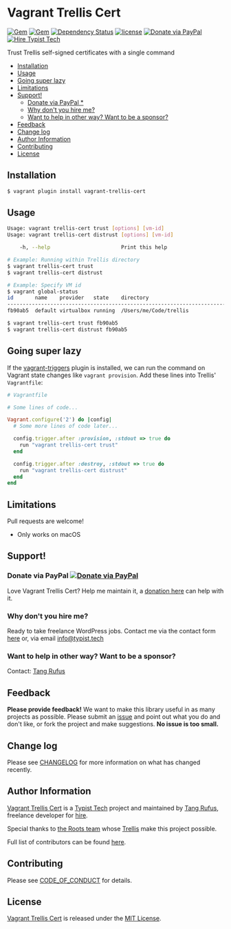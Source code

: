 # Vagrant Trellis Cert

[![Gem](https://img.shields.io/gem/v/vagrant-trellis-cert.svg)](https://rubygems.org/gems/vagrant-trellis-cert)
[![Gem](https://img.shields.io/gem/dt/vagrant-trellis-cert.svg)](https://rubygems.org/gems/vagrant-trellis-cert)
[![Dependency Status](https://gemnasium.com/badges/github.com/TypistTech/vagrant-trellis-cert.svg)](https://gemnasium.com/github.com/TypistTech/vagrant-trellis-cert)
[![license](https://img.shields.io/github/license/TypistTech/vagrant-trellis-cert.svg)](https://github.com/TypistTech/vagrant-trellis-cert/blob/master/LICENSE)
[![Donate via PayPal](https://img.shields.io/badge/Donate-PayPal-blue.svg)](https://www.typist.tech/donate/vagrant-trellis-cert/)
[![Hire Typist Tech](https://img.shields.io/badge/Hire-Typist%20Tech-ff69b4.svg)](https://www.typist.tech/contact/)

Trust Trellis self-signed certificates with a single command

<!-- START doctoc generated TOC please keep comment here to allow auto update -->
<!-- DON'T EDIT THIS SECTION, INSTEAD RE-RUN doctoc TO UPDATE -->


- [Installation](#installation)
- [Usage](#usage)
- [Going super lazy](#going-super-lazy)
- [Limitations](#limitations)
- [Support!](#support)
  - [Donate via PayPal *](#donate-via-paypal-)
  - [Why don't you hire me?](#why-dont-you-hire-me)
  - [Want to help in other way? Want to be a sponsor?](#want-to-help-in-other-way-want-to-be-a-sponsor)
- [Feedback](#feedback)
- [Change log](#change-log)
- [Author Information](#author-information)
- [Contributing](#contributing)
- [License](#license)

<!-- END doctoc generated TOC please keep comment here to allow auto update -->

## Installation

```bash
$ vagrant plugin install vagrant-trellis-cert
```

## Usage

```bash
Usage: vagrant trellis-cert trust [options] [vm-id]
Usage: vagrant trellis-cert distrust [options] [vm-id]

    -h, --help                       Print this help

# Example: Running within Trellis directory
$ vagrant trellis-cert trust
$ vagrant trellis-cert distrust

# Example: Specify VM id
$ vagrant global-status
id       name    provider   state    directory
-----------------------------------------------------------------------------------
fb90ab5  default virtualbox running  /Users/me/Code/trellis

$ vagrant trellis-cert trust fb90ab5
$ vagrant trellis-cert distrust fb90ab5
```

## Going super lazy

If the [vagrant-triggers](https://github.com/emyl/vagrant-triggers) plugin is installed, we can run the command on Vagrant state changes like `vagrant provision`. Add these lines into Trellis' `Vagrantfile`:

```ruby
# Vagrantfile

# Some lines of code...

Vagrant.configure('2') do |config|
  # Some more lines of code later...

  config.trigger.after :provision, :stdout => true do
    run "vagrant trellis-cert trust"
  end

  config.trigger.after :destroy, :stdout => true do
    run "vagrant trellis-cert distrust"
  end
end
```

## Limitations

Pull requests are welcome!

- Only works on macOS

## Support!

### Donate via PayPal [![Donate via PayPal](https://img.shields.io/badge/Donate-PayPal-blue.svg)](https://www.typist.tech/donate/vagrant-trellis-cert/)

Love Vagrant Trellis Cert? Help me maintain it, a [donation here](https://www.typist.tech/donate/vagrant-trellis-cert/) can help with it.

### Why don't you hire me?

Ready to take freelance WordPress jobs. Contact me via the contact form [here](https://www.typist.tech/contact/) or, via email [info@typist.tech](mailto:info@typist.tech)

### Want to help in other way? Want to be a sponsor?

Contact: [Tang Rufus](mailto:tangrufus@gmail.com)

## Feedback

**Please provide feedback!** We want to make this library useful in as many projects as possible.
Please submit an [issue](https://github.com/TypistTech/vagrant-trellis-cert/issues/new) and point out what you do and don't like, or fork the project and make suggestions.
**No issue is too small.**

## Change log

Please see [CHANGELOG](./CHANGELOG.md) for more information on what has changed recently.

## Author Information

[Vagrant Trellis Cert](https://github.com/TypistTech/vagrant-trellis-cert) is a [Typist Tech](https://www.typist.tech) project and maintained by [Tang Rufus](https://twitter.com/Tangrufus), freelance developer for [hire](https://www.typist.tech/contact/).

Special thanks to [the Roots team](https://roots.io/about/) whose [Trellis](https://github.com/roots/trellis) make this project possible.

Full list of contributors can be found [here](https://github.com/TypistTech/vagrant-trellis-cert/graphs/contributors).

## Contributing

Please see [CODE_OF_CONDUCT](./CODE_OF_CONDUCT.md) for details.

## License

[Vagrant Trellis Cert](https://github.com/TypistTech/vagrant-trellis-cert) is released under the [MIT License](https://opensource.org/licenses/MIT).
